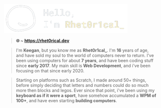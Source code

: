 <img src = 'title.png'>

> **🌐 ~ https://rhet0rical.dev**

> I'm **Keegan**, but you know me as **Rhet0r1cal_**. I'm **16** years of age, and have sold my soul to the world of computers never to return. I've been using computers for about **7 years**, and have been coding stuff since **early 2017**. My main skill is **Web Development**, and i've been focusing on that since early 2020.

> Starting on platforms such as Scratch, I made around 50+ things, before simply deciding that letters and numbers could do so much more then blocks and legos. Ever since that point, i've been using my **keyboard as if it were a sport**, have somehow accumulated a **WPM of 100+**, and have even starting **building computers**.
